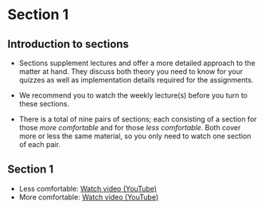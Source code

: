 # Section 1

## Introduction to sections

* Sections supplement lectures and offer a more detailed approach to the matter
  at hand. They discuss both theory you need to know for your quizzes as well as
  implementation details required for the assignments. 
  
* We recommend you to watch the weekly lecture(s) before you turn to these
  sections. 
  
* There is a total of nine pairs of sections; each consisting of a section for 
  those *more comfortable* and for those *less comfortable*. Both cover more or 
  less the same material, so you only need to watch one section of each pair.

## Section 1

* Less comfortable: [Watch video (YouTube)](http://www.youtube.com/watch?v=KIK9nSLKDcM)
* More comfortable: [Watch video (YouTube)](http://www.youtube.com/watch?v=e_jt19aryZs)